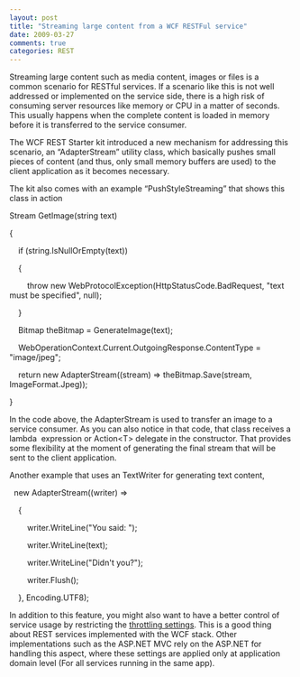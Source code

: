 ```yaml
---
layout: post
title: "Streaming large content from a WCF RESTFul service"
date: 2009-03-27
comments: true
categories: REST
---
```


Streaming large content such as media content, images or files is a
common scenario for RESTful services. If a scenario like this is not
well addressed or implemented on the service side, there is a high risk
of consuming server resources like memory or CPU in a matter of seconds.
This usually happens when the complete content is loaded in memory
before it is transferred to the service consumer.

The WCF REST Starter kit introduced a new mechanism for addressing this
scenario, an “AdapterStream” utility class, which basically pushes small
pieces of content (and thus, only small memory buffers are used) to the
client application as it becomes necessary.

The kit also comes with an example “PushStyleStreaming” that shows this
class in action

Stream GetImage(string text)

{

    if (string.IsNullOrEmpty(text))

    {

        throw new WebProtocolException(HttpStatusCode.BadRequest, "text
must be specified", null);

    }

    Bitmap theBitmap = GenerateImage(text);

    WebOperationContext.Current.OutgoingResponse.ContentType =
"image/jpeg";

    return new AdapterStream((stream) =\> theBitmap.Save(stream,
ImageFormat.Jpeg));

}

In the code above, the AdapterStream is used to transfer an image to a
service consumer. As you can also notice in that code, that class
receives a lambda  expression or Action\<T\> delegate in the
constructor. That provides some flexibility at the moment of generating
the final stream that will be sent to the client application.

Another example that uses an TextWriter for generating text content,

  new AdapterStream((writer) =\>

    {

        writer.WriteLine("You said: ");

        writer.WriteLine(text);

        writer.WriteLine("Didn't you?");

        writer.Flush();

    }, Encoding.UTF8);

In addition to this feature, you might also want to have a better
control of service usage by restricting the [throttling
settings](http://kennyw.com/indigo/150). This is a good thing about REST
services implemented with the WCF stack. Other implementations such as
the ASP.NET MVC rely on the ASP.NET for handling this aspect, where
these settings are applied only at application domain level (For all
services running in the same app).

